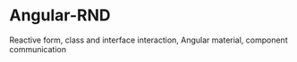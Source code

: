 # Angular-RND
Reactive form, class and interface interaction, Angular material, component communication 
